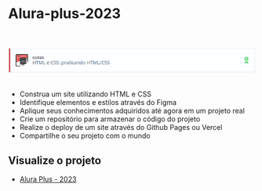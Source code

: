 # Alura-plus-2023

<br>
<br>
<div>
<img alt="imagem curso Praticando HTML/CSS: html e css" src="https://github.com/Feuchard/Alura-Plus-2023/blob/main/assets/img/html-e-css-praticando-html-css.png">
<br>
<br>
  <ul>
    <li>Construa um site utilizando HTML e CSS</li>
    <li>Identifique elementos e estilos através do Figma</li>
    <li>Aplique seus conhecimentos adquiridos até agora em um projeto real</li>
    <li>Crie um repositório para armazenar o código do projeto</li>
    <li>Realize o deploy de um site através do Github Pages ou Vercel</li>
    <li>Compartilhe o seu projeto com o mundo</li>
</div>  
  
## Visualize o projeto
  
  <ul>
    <li><a href="https://feuchard.github.io/Alura-Plus-2023/" target="_blank">Alura Plus - 2023</li>
  </ul>
